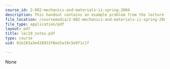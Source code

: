 ```yaml
---
course_id: 2-002-mechanics-and-materials-ii-spring-2004
description: This handout contains an example problem from the lecture.
file_location: /coursemedia/2-002-mechanics-and-materials-ii-spring-2004/82e283a3e428933f8ee5a19c5e971c1f_lec19_notes.pdf
file_type: application/pdf
layout: pdf
title: lec19_notes.pdf
type: course
uid: 82e283a3e428933f8ee5a19c5e971c1f

---
```

None